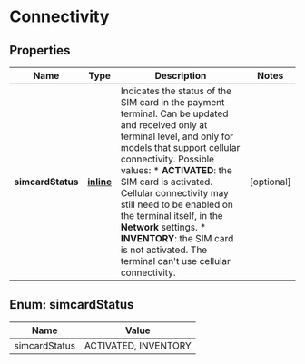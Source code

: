 
# Connectivity

## Properties
Name | Type | Description | Notes
------------ | ------------- | ------------- | -------------
**simcardStatus** | [**inline**](#SimcardStatus) | Indicates the status of the SIM card in the payment terminal. Can be updated and received only at terminal level, and only for models that support cellular connectivity.  Possible values: * **ACTIVATED**: the SIM card is activated. Cellular connectivity may still need to be enabled on the terminal itself, in the **Network** settings. * **INVENTORY**: the SIM card is not activated. The terminal can&#39;t use cellular connectivity. |  [optional]


<a name="SimcardStatus"></a>
## Enum: simcardStatus
Name | Value
---- | -----
simcardStatus | ACTIVATED, INVENTORY



